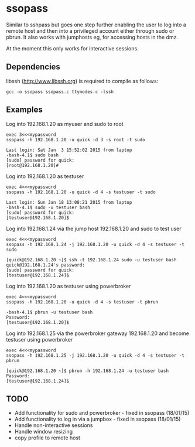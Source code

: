 ssopass
=======

Similar to sshpass but goes one step further enabling the user to log into a remote host and then into a privileged account either through sudo or pbrun. It also works with jumphosts eg, for accessing hosts in the dmz.

At the moment this only works for interactive sessions.


Dependencies
------------

libssh (http://www.libssh.org) is required to compile as follows:

`gcc -o ssopass ssopass.c ttymodes.c -lssh`

Examples
--------

Log into 192.168.1.20 as myuser and sudo to root

```
exec 3<<<mypassword
ssopass -h 192.168.1.20 -u quick -d 3 -s root -t sudo

Last login: Sat Jan  3 15:52:02 2015 from laptop
-bash-4.1$ sudo bash
[sudo] password for quick: 
[root@192.168.1.20]#
```

Log into 192.168.1.20 as testuser

```
exec 4<<<mypassword
ssopass -h 192.168.1.20 -u quick -d 4 -s testuser -t sudo

Last login: Sun Jan 18 13:08:21 2015 from laptop
-bash-4.1$ sudo -u testuser bash
[sudo] password for quick: 
[testuser@192.168.1.20]$ 
```

Log into 192.168.1.24 via the jump host 192.168.1.20 and sudo to test user

```
exec 4<<<mypassword
ssopass -h 192.168.1.24 -j 192.168.1.20 -u quick -d 4 -s testuser -t sudo

[quick@192.168.1.20 ~]$ ssh -t 192.168.1.24 sudo -u testuser bash
quick@192.168.1.24's password: 
[sudo] password for quick: 
[testuser@192.168.1.24]$ 
```

Log into 192.168.1.20 as testuser using powerbroker

```
exec 4<<<mypassword
ssopass -h 192.168.1.20 -u quick -d 4 -s testuser -t pbrun

-bash-4.1$ pbrun -u testuser bash
Password:
[testuser@192.168.1.20]$
```

Log into 192.168.1.25 via the powerbroker gateway 192.168.1.20 and become testuser using powerbroker

```
exec 4<<<mypassword
ssopass -h 192.168.1.25 -j 192.168.1.20 -u quick -d 4 -s testuser -t pbrun

[quick@192.168.1.20 ~]$ pbrun -h 192.168.1.24 -u testuser bash
Password:
[testuser@192.168.1.24]$
```

TODO
----

* Add functionality for sudo and powerbroker - fixed in ssopass (18/01/15)
* Add functionality to log in via a jumpbox - fixed in ssopass (18/01/15)
* Handle non-interactive sessions
* Handle window resizing
* copy profile to remote host
